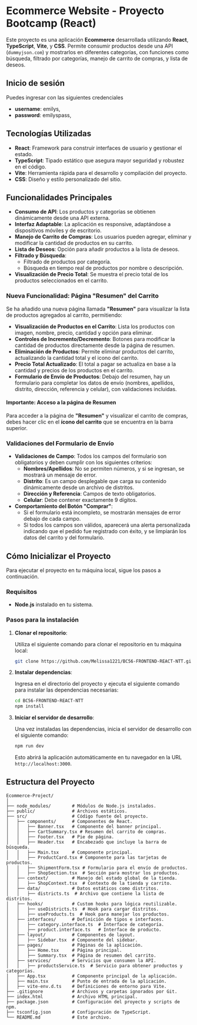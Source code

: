 # Ecommerce Website - Proyecto Bootcamp (React)

Este proyecto es una aplicación **Ecommerce** desarrollada utilizando **React**, **TypeScript**, **Vite**, y **CSS**. Permite consumir productos desde una API (`dummyjson.com`) y mostrarlos en diferentes categorías, con funciones como búsqueda, filtrado por categorías, manejo de carrito de compras, y lista de deseos.

## Inicio de sesión
Puedes ingresar con las siguientes credenciales
- **username**: emilys,
- **password**: emilyspass,

## Tecnologías Utilizadas

- **React**: Framework para construir interfaces de usuario y gestionar el estado.
- **TypeScript**: Tipado estático que asegura mayor seguridad y robustez en el código.
- **Vite**: Herramienta rápida para el desarrollo y compilación del proyecto.
- **CSS**: Diseño y estilo personalizado del sitio.

## Funcionalidades Principales

- **Consumo de API**: Los productos y categorías se obtienen dinámicamente desde una API externa.
- **Interfaz Adaptable**: La aplicación es responsive, adaptándose a dispositivos móviles y de escritorio.
- **Manejo de Carrito de Compras**: Los usuarios pueden agregar, eliminar y modificar la cantidad de productos en su carrito.
- **Lista de Deseos**: Opción para añadir productos a la lista de deseos.
- **Filtrado y Búsqueda**:
  - Filtrado de productos por categoría.
  - Búsqueda en tiempo real de productos por nombre o descripción.
- **Visualización de Precio Total**: Se muestra el precio total de los productos seleccionados en el carrito.

### Nueva Funcionalidad: Página "Resumen" del Carrito

Se ha añadido una nueva página llamada **"Resumen"** para visualizar la lista de productos agregados al carrito, permitiendo:

- **Visualización de Productos en el Carrito**: Lista los productos con imagen, nombre, precio, cantidad y opción para eliminar.
- **Controles de Incremento/Decremento**: Botones para modificar la cantidad de productos directamente desde la página de resumen.
- **Eliminación de Productos**: Permite eliminar productos del carrito, actualizando la cantidad total y el icono del carrito.
- **Precio Total Actualizado**: El total a pagar se actualiza en base a la cantidad y precios de los productos en el carrito.
- **Formulario de Envío de Productos**: Debajo del resumen, hay un formulario para completar los datos de envío (nombres, apellidos, distrito, dirección, referencia y celular), con validaciones incluidas.

#### Importante: Acceso a la página de Resumen

Para acceder a la página de **"Resumen"** y visualizar el carrito de compras, debes hacer clic en el **ícono del carrito** que se encuentra en la barra superior.

### Validaciones del Formulario de Envío

- **Validaciones de Campo**: Todos los campos del formulario son obligatorios y deben cumplir con los siguientes criterios:
  - **Nombres/Apellidos**: No se permiten números, y si se ingresan, se mostrará un mensaje de error.
  - **Distrito**: Es un campo desplegable que carga su contenido dinámicamente desde un archivo de distritos.
  - **Dirección y Referencia**: Campos de texto obligatorios.
  - **Celular**: Debe contener exactamente 9 dígitos.
- **Comportamiento del Botón "Comprar"**:
  - Si el formulario está incompleto, se mostrarán mensajes de error debajo de cada campo.
  - Si todos los campos son válidos, aparecerá una alerta personalizada indicando que el pedido fue registrado con éxito, y se limpiarán los datos del carrito y del formulario.

## Cómo Inicializar el Proyecto

Para ejecutar el proyecto en tu máquina local, sigue los pasos a continuación.

### Requisitos

- **Node.js** instalado en tu sistema.

### Pasos para la instalación

1. **Clonar el repositorio**:

   Utiliza el siguiente comando para clonar el repositorio en tu máquina local:

   ```bash
   git clone https://github.com/Melissa1221/BC56-FRONTEND-REACT-NTT.git
   ```

2. **Instalar dependencias**:

   Ingresa en el directorio del proyecto y ejecuta el siguiente comando para instalar las dependencias necesarias:

   ```bash
   cd BC56-FRONTEND-REACT-NTT
   npm install
   ```

3. **Iniciar el servidor de desarrollo**:

   Una vez instaladas las dependencias, inicia el servidor de desarrollo con el siguiente comando:

   ```bash
   npm run dev
   ```

   Esto abrirá la aplicación automáticamente en tu navegador en la URL `http://localhost:3000`.

## Estructura del Proyecto

```plaintext
Ecommerce-Project/
│
├── node_modules/        # Módulos de Node.js instalados.
├── public/              # Archivos estáticos.
├── src/                 # Código fuente del proyecto.
│   ├── components/      # Componentes de React.
│   │   ├── Banner.tsx   # Componente del banner principal.
│   │   ├── CartSummary.tsx # Resumen del carrito de compras.
│   │   ├── Footer.tsx   # Pie de página.
│   │   ├── Header.tsx   # Encabezado que incluye la barra de búsqueda.
│   │   ├── Main.tsx     # Componente principal.
│   │   ├── ProductCard.tsx # Componente para las tarjetas de productos.
│   │   ├── ShipmentForm.tsx # Formulario para el envío de productos.
│   │   ├── ShopSection.tsx  # Sección para mostrar los productos.
│   ├── context/         # Manejo del estado global de la tienda.
│   │   ├── ShopContext.tsx  # Contexto de la tienda y carrito.
│   ├── data/            # Datos estáticos como distritos.
│   │   ├── districts.ts  # Archivo que contiene la lista de distritos.
│   ├── hooks/           # Custom hooks para lógica reutilizable.
│   │   ├── useDistricts.ts  # Hook para cargar distritos.
│   │   ├── useProducts.ts  # Hook para manejar los productos.
│   ├── interfaces/      # Definición de tipos e interfaces.
│   │   ├── category.interface.ts  # Interface de categoría.
│   │   ├── product.interface.ts   # Interface de producto.
│   ├── layout/          # Componentes de layout.
│   │   ├── Sidebar.tsx  # Componente del sidebar.
│   ├── pages/           # Páginas de la aplicación.
│   │   ├── Home.tsx     # Página principal.
│   │   ├── Summary.tsx  # Página de resumen del carrito.
│   ├── services/        # Servicios que consumen la API.
│   │   ├── productsService.ts  # Servicio para obtener productos y categorías.
│   ├── App.tsx          # Componente principal de la aplicación.
│   ├── main.tsx         # Punto de entrada de la aplicación.
│   ├── vite-env.d.ts    # Definiciones de entorno para Vite.
├── .gitignore           # Archivos y carpetas ignorados por Git.
├── index.html           # Archivo HTML principal.
├── package.json         # Configuración del proyecto y scripts de npm.
├── tsconfig.json        # Configuración de TypeScript.
└── README.md            # Este archivo.
```

